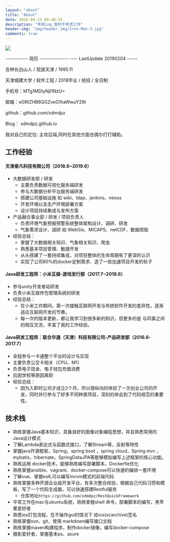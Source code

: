 ```yaml
---
layout: "about"
title: "About"
date: 2016-04-21 04:48:33
description: "考研ing 暂时不考虑工作"
header-img: "img/header_img/Iron-Man-3.jpg"
comments: true
---
```


![](http://xdmdpz.com/img/header_img/bg_1.jpg)

----------- 简历 --------------
---- LastUpdate 20190204 -----

吉林长白山人 / 现居天津 / 1995.11 

天津城建大学 / 软件工程 / 2018毕业 / 统招 / 全日制 

手机号：MTg1MDIyNjI1NzU=

邮箱：eGRtZHB6QGZveG1haWwuY29t

github：github.com/xdmdpz

Blog： xdmdpz.github.io

我对自己的定位: 主攻后端,同时在其他方面也偶尔打打辅助。

## 工作经验

#### 天津泰凡科技有限公司（2018.6~2019.6）
- 大数据研发部 / 研发 
    - 主要负责数据可视化服务端研发
    - 参与大数据分析平台服务端研发
    - 搭建公司基础设施 如 wiki、ldap、jenkins、nexus
    - 开发环境以及生产环境部署方案
    - 设计项目持续集成与发布方案
- 产品融合事业部 / 研发 / 项目负责人 
    - 负责环境气象预报预警系统整体架构设计、调研、研发
    - 气象需求设计、调研 如 WebGis、MICAPS、netCDF、数据爬取
- 经验总结：
    - 掌握了大数据相关知识、气象相关知识、爬虫
    - 熟悉基本项目管理、敏捷开发
    - 从头搭建了一套持续集成，对项目整体的生命周期有了更深的认识
    - 实现了公司80%的docker定制需求、造了一些加速项目开发的轮子

#### Java研发工程师：小米互娱-游戏发行部（2017.7~2018.6）
- 参与unity开发者站研发
- 负责小米互娱传包管理系统的研发
- 经验总结：
  - 在小米工作期间，第一次接触互联网开发与传统软件开发的差异性，逐渐适应互联网开发的节奏。
  - 每一次的版本更新，都让我学习到很多新的知识，但更多的是 与同事之间的相互交流，丰富了我的工作经验。

#### Java研发工程师：联合华通（天津）科技有限公司-产品研发部（2016.6-2017.7）
- 全程参与一卡通整个平台的设计与实现
- 主要负责公交卡相关（CPU、M1）
- 负责电子现金、电子钱包充值消费
- 后因学校等原因离职
- 经验总结：
  - 因为入职时公司才成立2个月，所以很纵向的体验了一次创业公司的开发，同时并行参与了好多不同种类项目，深刻的体会到了代码规范的重要性。



## 技术栈

- 熟练掌握Java基本知识，具备良好的面像对象编程思想，并且熟悉常用的Java设计模式
- 了解Lambda表达式与函数式接口，了解Stream等，反射等特性
- 掌握java开源框架，Spring，spring boot ，spring cloud，Spring mvc ，mybatis，hibernate，SpringDataJPA等能够模拟编写上述框架的核心功能。
- 熟练运用 docker技术，能够熟练编写部署脚本，Dockerfie优化
- 熟练掌握ansible、vagrant、docker-compose可以快速的编排一套环境 
- 了解vue、掌握es6,可以编写mvvm模式的前端代码
- 熟练掌握多种开源企业级开发平台，有多次整合经验，根据自己代码习惯和模板，写了一个代码生成器，可以快速搭建Restful服务
  - 仓库地址`https://github.com/xdmdpz/RestQuickFramework`
- 平常工作在mac与ubuntu系统，熟练掌握shell 命令，部署脚本的编写，黑苹果爱好者
- 熟悉ios打包流程，在不操作gui的情况下 给ios(xcarchive)签名
- 熟练掌握svn、git，使用 markdown编写接口文档
- 熟练掌握maven构建程序，制作docker镜像，编写docker-compose
- 摄影爱好者，掌握基本ps、axure

